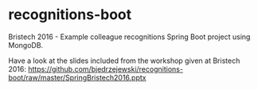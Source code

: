 # recognitions-boot
Bristech 2016 - Example colleague recognitions Spring Boot project using MongoDB.

Have a look at the slides included from the workshop given at Bristech 2016:
https://github.com/bjedrzejewski/recognitions-boot/raw/master/SpringBristech2016.pptx
